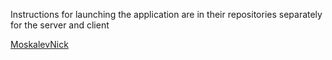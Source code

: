 Instructions for launching the application are in their repositories separately for the server and client

[MoskalevNick](https://github.com/moskalevNick)
